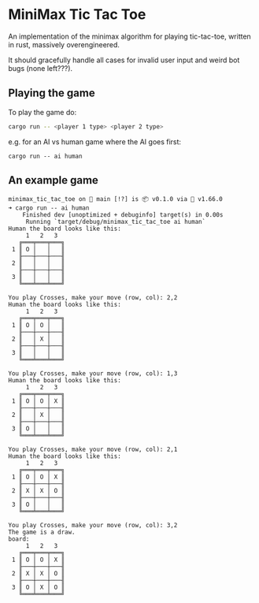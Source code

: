 # MiniMax Tic Tac Toe

An implementation of the minimax algorithm for playing tic-tac-toe, written in rust, massively overengineered.

It should gracefully handle all cases for invalid user input and weird bot bugs (none left???).

## Playing the game
To play the game do:
```sh
cargo run -- <player 1 type> <player 2 type>
```

e.g. for an AI vs human game where the AI goes first:
```
cargo run -- ai human
```

## An example game
```
minimax_tic_tac_toe on  main [!?] is 📦 v0.1.0 via 🦀 v1.66.0
➜ cargo run -- ai human
    Finished dev [unoptimized + debuginfo] target(s) in 0.00s
     Running `target/debug/minimax_tic_tac_toe ai human`
Human the board looks like this:
     1   2   3
   ╔═══╤═══╤═══╗
 1 ║ O │   │   ║
   ╟───┼───┼───╢
 2 ║   │   │   ║
   ╟───┼───┼───╢
 3 ║   │   │   ║
   ╚═══╧═══╧═══╝

You play Crosses, make your move (row, col): 2,2
Human the board looks like this:
     1   2   3
   ╔═══╤═══╤═══╗
 1 ║ O │ O │   ║
   ╟───┼───┼───╢
 2 ║   │ X │   ║
   ╟───┼───┼───╢
 3 ║   │   │   ║
   ╚═══╧═══╧═══╝

You play Crosses, make your move (row, col): 1,3
Human the board looks like this:
     1   2   3
   ╔═══╤═══╤═══╗
 1 ║ O │ O │ X ║
   ╟───┼───┼───╢
 2 ║   │ X │   ║
   ╟───┼───┼───╢
 3 ║ O │   │   ║
   ╚═══╧═══╧═══╝

You play Crosses, make your move (row, col): 2,1
Human the board looks like this:
     1   2   3
   ╔═══╤═══╤═══╗
 1 ║ O │ O │ X ║
   ╟───┼───┼───╢
 2 ║ X │ X │ O ║
   ╟───┼───┼───╢
 3 ║ O │   │   ║
   ╚═══╧═══╧═══╝

You play Crosses, make your move (row, col): 3,2
The game is a draw.
board:
     1   2   3
   ╔═══╤═══╤═══╗
 1 ║ O │ O │ X ║
   ╟───┼───┼───╢
 2 ║ X │ X │ O ║
   ╟───┼───┼───╢
 3 ║ O │ X │ O ║
   ╚═══╧═══╧═══╝
```
